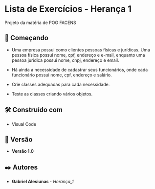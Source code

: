 # Lista de Exercícios - Herança 1

Projeto da matéria de POO FACENS

## 🚀 Começando

* Uma empresa possui como clientes pessoas físicas e jurídicas. Uma pessoa física possui nome, cpf, endereço e e-mail, enquanto uma pessoa jurídica possui nome, cnpj, endereço e email.

* Há ainda a necessidade de cadastrar seus funcionários, onde cada funcionário possui nome, cpf, endereço e salário.
* Crie classes adequadas para cada necessidade.
* Teste as classes criando vários objetos.


## 🛠️ Construído com

* Visual Code

## 📌 Versão

* **Versão 1.0** 

## ✒️ Autores

* **Gabriel Alesiunas** - *Herança_1* 